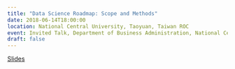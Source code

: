 ```yaml
---
title: "Data Science Roadmap: Scope and Methods"
date: 2018-06-14T18:00:00
location: National Central University, Taoyuan, Taiwan ROC
event: Invited Talk, Department of Business Administration, National Central University
draft: false
---
```


[Slides](/files/ho-2018-06-14-ncu/)
